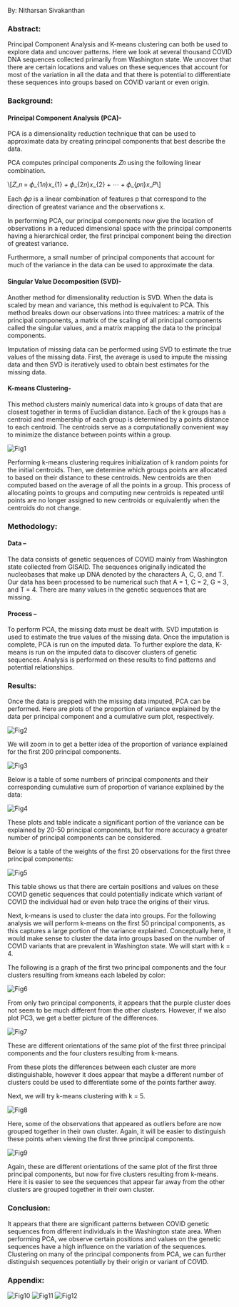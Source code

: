 By: Nitharsan Sivakanthan

### Abstract:

Principal Component Analysis and K-means clustering can both be used to explore data and
uncover patterns. Here we look at several thousand COVID DNA sequences collected primarily
from Washington state. We uncover that there are certain locations and values on these
sequences that account for most of the variation in all the data and that there is potential to
differentiate these sequences into groups based on COVID variant or even origin.

### Background:

#### Principal Component Analysis (PCA)-

PCA is a dimensionality reduction technique that can be used to approximate data by creating
principal components that best describe the data.

PCA computes principal components 𝑍𝑛 using the following linear combination.

\\[𝑍_𝑛 = 𝜙_{1𝑛}𝑥_{1} + 𝜙_{2𝑛}𝑥_{2} + ⋯ + 𝜙_{𝑝𝑛}𝑥_𝑃\\]

Each 𝜙𝜌 is a linear combination of features p that correspond to the direction of greatest
variance and the observations x.

In performing PCA, our principal components now give the location of observations in a
reduced dimensional space with the principal components having a hierarchical order, the first
principal component being the direction of greatest variance.

Furthermore, a small number of principal components that account for much of the variance in
the data can be used to approximate the data.

#### Singular Value Decomposition (SVD)-

Another method for dimensionality reduction is SVD. When the data is scaled by mean and
variance, this method is equivalent to PCA. This method breaks down our observations into
three matrices: a matrix of the principal components, a matrix of the scaling of all principal
components called the singular values, and a matrix mapping the data to the principal
components.

Imputation of missing data can be performed using SVD to estimate the true values of the
missing data. First, the average is used to impute the missing data and then SVD is iteratively
used to obtain best estimates for the missing data.

#### K-means Clustering- 

This method clusters mainly numerical data into k groups of data that are closest together in
terms of Euclidian distance. Each of the k groups has a centroid and membership of each group
is determined by a points distance to each centroid. The centroids serve as a computationally
convenient way to minimize the distance between points within a group.

![Fig1](https://raw.githubusercontent.com/nsivakanthan/ML-Research-Papers/main/Figures-COVID-DNA-Sequences/fig1.JPG 'Fig1')

Performing k-means clustering requires initialization of k random points for the initial centroids.
Then, we determine which groups points are allocated to based on their distance to these
centroids. New centroids are then computed based on the average of all the points in a group.
This process of allocating points to groups and computing new centroids is repeated until points
are no longer assigned to new centroids or equivalently when the centroids do not change.

### Methodology:

#### Data –

The data consists of genetic sequences of COVID mainly from Washington state collected from GISAID.
The sequences originally indicated the nucleobases that make up DNA denoted by the characters A, C,
G, and T. Our data has been processed to be numerical such that A = 1, C = 2, G = 3, and T = 4. There are
many values in the genetic sequences that are missing.

#### Process –

To perform PCA, the missing data must be dealt with. SVD imputation is used to estimate the true values
of the missing data. Once the imputation is complete, PCA is run on the imputed data. To further
explore the data, K-means is run on the imputed data to discover clusters of genetic sequences. Analysis
is performed on these results to find patterns and potential relationships.

### Results:

Once the data is prepped with the missing data imputed, PCA can be performed. Here are plots
of the proportion of variance explained by the data per principal component and a cumulative
sum plot, respectively.

![Fig2](https://raw.githubusercontent.com/nsivakanthan/ML-Research-Papers/main/Figures-COVID-DNA-Sequences/fig2.JPG 'Fig2')

We will zoom in to get a better idea of the proportion of variance explained for the first 200
principal components.

![Fig3](https://raw.githubusercontent.com/nsivakanthan/ML-Research-Papers/main/Figures-COVID-DNA-Sequences/fig3.JPG 'Fig3')

Below is a table of some numbers of principal components and their corresponding cumulative sum of
proportion of variance explained by the data:

![Fig4](https://raw.githubusercontent.com/nsivakanthan/ML-Research-Papers/main/Figures-COVID-DNA-Sequences/fig4.JPG 'Fig4')

These plots and table indicate a significant portion of the variance can be explained by 20-50 principal
components, but for more accuracy a greater number of principal components can be considered.

Below is a table of the weights of the first 20 observations for the first three principal components:

![Fig5](https://raw.githubusercontent.com/nsivakanthan/ML-Research-Papers/main/Figures-COVID-DNA-Sequences/fig5.JPG 'Fig5')

This table shows us that there are certain positions and values on these COVID genetic sequences that
could potentially indicate which variant of COVID the individual had or even help trace the origins of
their virus.

Next, k-means is used to cluster the data into groups. For the following analysis we will perform k-means
on the first 50 principal components, as this captures a large portion of the variance explained.
Conceptually here, it would make sense to cluster the data into groups based on the number of COVID
variants that are prevalent in Washington state. We will start with k = 4.

The following is a graph of the first two principal components and the four clusters resulting from kmeans each labeled by color:

![Fig6](https://raw.githubusercontent.com/nsivakanthan/ML-Research-Papers/main/Figures-COVID-DNA-Sequences/fig6.JPG 'Fig6')

From only two principal components, it appears that the purple cluster does not seem to be much
different from the other clusters. However, if we also plot PC3, we get a better picture of the
differences.

![Fig7](https://raw.githubusercontent.com/nsivakanthan/ML-Research-Papers/main/Figures-COVID-DNA-Sequences/fig7.JPG 'Fig7')

These are different orientations of the same plot of the first three principal components and the four
clusters resulting from k-means.

From these plots the differences between each cluster are more distinguishable, however it does appear
that maybe a different number of clusters could be used to differentiate some of the points farther
away.

Next, we will try k-means clustering with k = 5.

![Fig8](https://raw.githubusercontent.com/nsivakanthan/ML-Research-Papers/main/Figures-COVID-DNA-Sequences/fig8.JPG 'Fig8')

Here, some of the observations that appeared as outliers before are now grouped together in their own
cluster. Again, it will be easier to distinguish these points when viewing the first three principal
components.

![Fig9](https://raw.githubusercontent.com/nsivakanthan/ML-Research-Papers/main/Figures-COVID-DNA-Sequences/fig9.JPG 'Fig9')

Again, these are different orientations of the same plot of the first three principal components, but now
for five clusters resulting from k-means. Here it is easier to see the sequences that appear far away from
the other clusters are grouped together in their own cluster.

### Conclusion:

It appears that there are significant patterns between COVID genetic sequences from different
individuals in the Washington state area. When performing PCA, we observe certain positions
and values on the genetic sequences have a high influence on the variation of the sequences.
Clustering on many of the principal components from PCA, we can further distinguish
sequences potentially by their origin or variant of COVID.

### Appendix:

![Fig10](https://raw.githubusercontent.com/nsivakanthan/ML-Research-Papers/main/Figures-COVID-DNA-Sequences/fig10.JPG 'Fig10')
![Fig11](https://raw.githubusercontent.com/nsivakanthan/ML-Research-Papers/main/Figures-COVID-DNA-Sequences/fig11.JPG 'Fig11')
![Fig12](https://raw.githubusercontent.com/nsivakanthan/ML-Research-Papers/main/Figures-COVID-DNA-Sequences/fig12.JPG 'Fig12')

